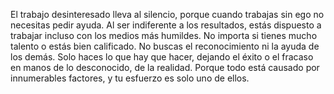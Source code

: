 El trabajo desinteresado lleva al silencio, porque cuando trabajas sin ego no necesitas pedir ayuda. Al ser indiferente a los resultados, estás dispuesto a trabajar incluso con los medios más humildes. No importa si tienes mucho talento o estás bien calificado. No buscas el reconocimiento ni la ayuda de los demás. Solo haces lo que hay que hacer, dejando el éxito o el fracaso en manos de lo desconocido, de la realidad. Porque todo está causado por innumerables factores, y tu esfuerzo es solo uno de ellos.